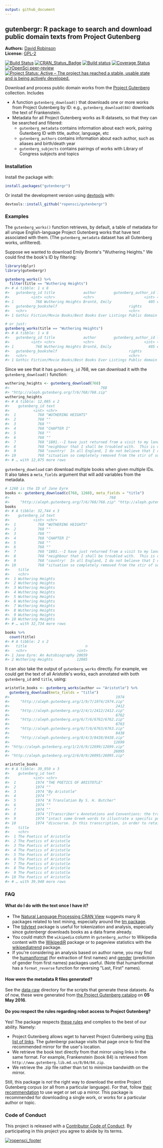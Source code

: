 ```yaml
---
output: github_document
---
```


<!-- README.md is generated from README.Rmd. Please edit that file -->




gutenbergr: R package to search and download public domain texts from Project Gutenberg
----------------

**Authors:** [David Robinson](http://varianceexplained.org/)<br/>
**License:** [GPL-2](https://opensource.org/licenses/GPL-2.0)

<!-- badges: start -->
[![Build Status](https://travis-ci.org/ropensci/gutenbergr.svg?branch=master)](https://travis-ci.org/ropensci/gutenbergr)
[![CRAN_Status_Badge](http://www.r-pkg.org/badges/version/gutenbergr)]( https://CRAN.R-project.org/package=gutenbergr)
[![Build status](https://ci.appveyor.com/api/projects/status/lqb7hngtj5epsmd1?svg=true)](https://ci.appveyor.com/project/ropensci/gutenbergr-dujv9)
[![Coverage Status](https://img.shields.io/codecov/c/github/ropensci/gutenbergr/master.svg)](https://codecov.io/github/ropensci/gutenbergr?branch=master)
[![rOpenSci peer-review](https://badges.ropensci.org/41_status.svg)](https://github.com/ropensci/software-review/issues/41)
[![Project Status: Active – The project has reached a stable, usable state and is being actively developed.](https://www.repostatus.org/badges/latest/active.svg)](https://www.repostatus.org/#active)
<!-- badges: end -->

Download and process public domain works from the [Project Gutenberg](https://www.gutenberg.org/) collection. Includes

* A function `gutenberg_download()` that downloads one or more works from Project Gutenberg by ID: e.g., `gutenberg_download(84)` downloads the text of Frankenstein.
* Metadata for all Project Gutenberg works as R datasets, so that they can be searched and filtered:
  * `gutenberg_metadata` contains information about each work, pairing Gutenberg ID with title, author, language, etc
  * `gutenberg_authors` contains information about each author, such as aliases and birth/death year
  * `gutenberg_subjects` contains pairings of works with Library of Congress subjects and topics

### Installation

Install the package with:


```r
install.packages("gutenbergr")
```

Or install the development version using [devtools](https://github.com/r-lib/devtools) with:


```r
devtools::install_github("ropensci/gutenbergr")
```

### Examples

The `gutenberg_works()` function retrieves, by default, a table of metadata for all unique English-language Project Gutenberg works that have text associated with them. (The `gutenberg_metadata` dataset has all Gutenberg works, unfiltered).



Suppose we wanted to download Emily Bronte's "Wuthering Heights." We could find the book's ID by filtering:


```r
library(dplyr)
library(gutenbergr)

gutenberg_works() %>%
  filter(title == "Wuthering Heights")
#> # A tibble: 1 x 8
#>   gutenberg_id title             author        gutenberg_author_id language
#>          <int> <chr>             <chr>                       <int> <chr>   
#> 1          768 Wuthering Heights Brontë, Emily                 405 en      
#>   gutenberg_bookshelf                                 rights                    has_text
#>   <chr>                                               <chr>                     <lgl>   
#> 1 Gothic Fiction/Movie Books/Best Books Ever Listings Public domain in the USA. TRUE

# or just:
gutenberg_works(title == "Wuthering Heights")
#> # A tibble: 1 x 8
#>   gutenberg_id title             author        gutenberg_author_id language
#>          <int> <chr>             <chr>                       <int> <chr>   
#> 1          768 Wuthering Heights Brontë, Emily                 405 en      
#>   gutenberg_bookshelf                                 rights                    has_text
#>   <chr>                                               <chr>                     <lgl>   
#> 1 Gothic Fiction/Movie Books/Best Books Ever Listings Public domain in the USA. TRUE
```

Since we see that it has `gutenberg_id` 768, we can download it with the `gutenberg_download()` function:


```r
wuthering_heights <- gutenberg_download(768)
#>                                          768 
#> "http://aleph.gutenberg.org/7/6/768/768.zip"
wuthering_heights
#> # A tibble: 12,085 x 2
#>    gutenberg_id text                                                                     
#>           <int> <chr>                                                                    
#>  1          768 "WUTHERING HEIGHTS"                                                      
#>  2          768 ""                                                                       
#>  3          768 ""                                                                       
#>  4          768 "CHAPTER I"                                                              
#>  5          768 ""                                                                       
#>  6          768 ""                                                                       
#>  7          768 "1801.--I have just returned from a visit to my landlord--the solitary"  
#>  8          768 "neighbour that I shall be troubled with.  This is certainly a beautiful"
#>  9          768 "country!  In all England, I do not believe that I could have fixed on a"
#> 10          768 "situation so completely removed from the stir of society.  A perfect"   
#> # … with 12,075 more rows
```

`gutenberg_download` can download multiple books when given multiple IDs. It also takes a `meta_fields` argument that will add variables from the metadata.


```r
# 1260 is the ID of Jane Eyre
books <- gutenberg_download(c(768, 1260), meta_fields = "title")
#>                                              768                                             1260 
#>     "http://aleph.gutenberg.org/7/6/768/768.zip" "http://aleph.gutenberg.org/1/2/6/1260/1260.zip"
books
#> # A tibble: 32,744 x 3
#>    gutenberg_id text                                                                     
#>           <int> <chr>                                                                    
#>  1          768 "WUTHERING HEIGHTS"                                                      
#>  2          768 ""                                                                       
#>  3          768 ""                                                                       
#>  4          768 "CHAPTER I"                                                              
#>  5          768 ""                                                                       
#>  6          768 ""                                                                       
#>  7          768 "1801.--I have just returned from a visit to my landlord--the solitary"  
#>  8          768 "neighbour that I shall be troubled with.  This is certainly a beautiful"
#>  9          768 "country!  In all England, I do not believe that I could have fixed on a"
#> 10          768 "situation so completely removed from the stir of society.  A perfect"   
#>    title            
#>    <chr>            
#>  1 Wuthering Heights
#>  2 Wuthering Heights
#>  3 Wuthering Heights
#>  4 Wuthering Heights
#>  5 Wuthering Heights
#>  6 Wuthering Heights
#>  7 Wuthering Heights
#>  8 Wuthering Heights
#>  9 Wuthering Heights
#> 10 Wuthering Heights
#> # … with 32,734 more rows

books %>%
  count(title)
#> # A tibble: 2 x 2
#>   title                           n
#>   <chr>                       <int>
#> 1 Jane Eyre: An Autobiography 20659
#> 2 Wuthering Heights           12085
```

It can also take the output of `gutenberg_works` directly. For example, we could get the text of all Aristotle's works, each annotated with both `gutenberg_id` and `title`, using:


```r
aristotle_books <- gutenberg_works(author == "Aristotle") %>%
  gutenberg_download(meta_fields = "title")
#>                                                 1974 
#>     "http://aleph.gutenberg.org/1/9/7/1974/1974.zip" 
#>                                                 2412 
#>     "http://aleph.gutenberg.org/2/4/1/2412/2412.zip" 
#>                                                 6762 
#>     "http://aleph.gutenberg.org/6/7/6/6762/6762.zip" 
#>                                                 6763 
#>     "http://aleph.gutenberg.org/6/7/6/6763/6763.zip" 
#>                                                 8438 
#>     "http://aleph.gutenberg.org/8/4/3/8438/8438.zip" 
#>                                                12699 
#> "http://aleph.gutenberg.org/1/2/6/9/12699/12699.zip" 
#>                                                26095 
#> "http://aleph.gutenberg.org/2/6/0/9/26095/26095.zip"

aristotle_books
#> # A tibble: 39,950 x 3
#>    gutenberg_id text                                                                    
#>           <int> <chr>                                                                   
#>  1         1974 "THE POETICS OF ARISTOTLE"                                              
#>  2         1974 ""                                                                      
#>  3         1974 "By Aristotle"                                                          
#>  4         1974 ""                                                                      
#>  5         1974 "A Translation By S. H. Butcher"                                        
#>  6         1974 ""                                                                      
#>  7         1974 ""                                                                      
#>  8         1974 "[Transcriber's Annotations and Conventions: the translator left"       
#>  9         1974 "intact some Greek words to illustrate a specific point of the original"
#> 10         1974 "discourse. In this transcription, in order to retain the accuracy of"  
#>    title                   
#>    <chr>                   
#>  1 The Poetics of Aristotle
#>  2 The Poetics of Aristotle
#>  3 The Poetics of Aristotle
#>  4 The Poetics of Aristotle
#>  5 The Poetics of Aristotle
#>  6 The Poetics of Aristotle
#>  7 The Poetics of Aristotle
#>  8 The Poetics of Aristotle
#>  9 The Poetics of Aristotle
#> 10 The Poetics of Aristotle
#> # … with 39,940 more rows
```

### FAQ

#### What do I do with the text once I have it?

* The [Natural Language Processing CRAN View](https://CRAN.R-project.org/view=NaturalLanguageProcessing) suggests many R packages related to text mining, especially around the [tm package](https://cran.r-project.org/package=tm).
* The [tidytext](https://github.com/juliasilge/tidytext) package is useful for tokenization and analysis, especially since gutenbergr downloads books as a data frame already.
* You could match the `wikipedia` column in `gutenberg_author` to Wikipedia content with the [WikipediR](https://cran.r-project.org/package=WikipediR) package or to pageview statistics with the [wikipediatrend](https://cran.r-project.org/package=wikipediatrend) package.
* If you're considering an analysis based on author name, you may find the [humaniformat](https://cran.r-project.org/package=humaniformat) (for extraction of first names) and [gender](https://cran.r-project.org/package=gender) (prediction of gender from first names) packages useful. (Note that humaniformat has a `format_reverse` function for reversing "Last, First" names).

#### How were the metadata R files generated?

See the [data-raw](https://github.com/ropensci/gutenbergr/tree/master/data-raw) directory for the scripts that generate these datasets. As of now, these were generated from [the Project Gutenberg catalog](https://www.gutenberg.org/ebooks/offline_catalogs.html) on **05 May 2016**.

#### Do you respect the rules regarding robot access to Project Gutenberg?

Yes! The package respects [these rules](https://www.gutenberg.org/policy/robot_access.html) and complies to the best of our ability. Namely:

* Project Gutenberg allows wget to harvest Project Gutenberg using [this list of links](http://www.gutenberg.org/robot/harvest?filetypes[]=html). The gutenbergr package visits that page once to find the recommended mirror for the user's location.
* We retrieve the book text directly from that mirror using links in the same format. For example, Frankenstein (book 84) is retrieved from `http://www.gutenberg.lib.md.us/8/84/84.zip`.
* We retrieve the .zip file rather than txt to minimize bandwidth on the mirror.

Still, this package is *not* the right way to download the entire Project Gutenberg corpus (or all from a particular language). For that, follow [their recommendation](https://www.gutenberg.org/wiki/Gutenberg:Information_About_Robot_Access_to_our_Pages) to use wget or set up a mirror. This package is recommended for downloading a single work, or works for a particular author or topic.

### Code of Conduct

This project is released with a [Contributor Code of Conduct](https://github.com/ropensci/gutenbergr/blob/master/CONDUCT.md). By participating in this project you agree to abide by its terms.

[![ropensci\_footer](https://ropensci.org/public_images/github_footer.png)](https://ropensci.org/)
